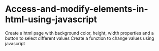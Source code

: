 # Access-and-modify-elements-in-html-using-javascript
Create a html page with background color, height, width properties and a button to select different values
Create a function to change values using javascript
